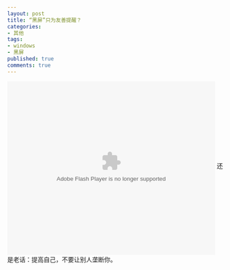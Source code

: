 ```yaml
---
layout: post
title: “黑屏”只为友善提醒？
categories:
- 其他
tags:
- windows
- 黑屏
published: true
comments: true
---
```

<p><object classid="clsid:d27cdb6e-ae6d-11cf-96b8-444553540000" width="480" height="400" codebase="http://download.macromedia.com/pub/shockwave/cabs/flash/swflash.cab#version=6,0,40,0"><param name="align" value="middle" /><param name="src" value="http://player.youku.com/player.php/sid/XNDg3MzcxNDg=/v.swf" /><embed type="application/x-shockwave-flash" width="480" height="400" src="http://player.youku.com/player.php/sid/XNDg3MzcxNDg=/v.swf" align="middle"></embed></object>
还是老话：提高自己，不要让别人垄断你。</p>
